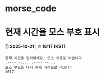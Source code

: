 # morse_code
# 현재 시간을 모스 부호 표시
<!-- MORSE_TIME_START -->
🗓️ **2025-10-21** | ⏰ **16:17 (KST)**

```
현재 시간을 입력하세요. 모스 부호로 바꿉니다
.---- -.... .---- --...
모스 부호를 다시 현재 시간으로 바꿉니다
1617
```
<!-- MORSE_TIME_END -->
